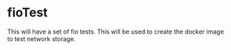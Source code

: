 # fioTest
This will have a set of fio tests. This will be used to create the docker image to test network storage.
